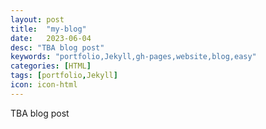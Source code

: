 ```yaml
---
layout: post
title:  "my-blog"
date:   2023-06-04
desc: "TBA blog post"
keywords: "portfolio,Jekyll,gh-pages,website,blog,easy"
categories: [HTML]
tags: [portfolio,Jekyll]
icon: icon-html
---
```



TBA blog post